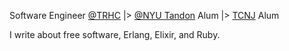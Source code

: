 Software Engineer [@TRHC](https://trhc.com)
|> [@NYU Tandon](https://engineering.nyu.edu) Alum
|> [TCNJ](https://tcnj.edu) Alum

I write about free software, Erlang, Elixir, and Ruby.
